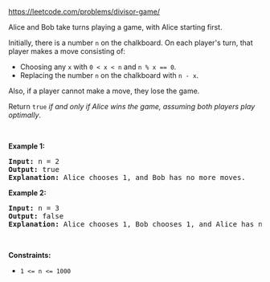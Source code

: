 https://leetcode.com/problems/divisor-game/

<div class="content__u3I1 question-content__JfgR"><div><p>Alice and Bob take turns playing a game, with Alice starting first.</p>

<p>Initially, there is a number <code>n</code> on the chalkboard. On each player's turn, that player makes a move consisting of:</p>

<ul>
	<li>Choosing any <code>x</code> with <code>0 &lt; x &lt; n</code> and <code>n % x == 0</code>.</li>
	<li>Replacing the number <code>n</code> on the chalkboard with <code>n - x</code>.</li>
</ul>

<p>Also, if a player cannot make a move, they lose the game.</p>

<p>Return <code>true</code> <em>if and only if Alice wins the game, assuming both players play optimally</em>.</p>

<p>&nbsp;</p>
<p><strong>Example 1:</strong></p>

<pre><strong>Input:</strong> n = 2
<strong>Output:</strong> true
<strong>Explanation:</strong> Alice chooses 1, and Bob has no more moves.
</pre>

<p><strong>Example 2:</strong></p>

<pre><strong>Input:</strong> n = 3
<strong>Output:</strong> false
<strong>Explanation:</strong> Alice chooses 1, Bob chooses 1, and Alice has no more moves.
</pre>

<p>&nbsp;</p>
<p><strong>Constraints:</strong></p>

<ul>
	<li><code>1 &lt;= n &lt;= 1000</code></li>
</ul>
</div></div>
